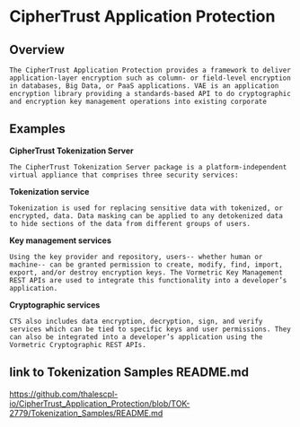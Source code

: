 # CipherTrust Application Protection

## Overview

`The CipherTrust Application Protection provides a framework to deliver application-layer encryption such as column- or field-level encryption in databases, Big Data, or PaaS applications. VAE is an application encryption library providing a standards-based API to do cryptographic and encryption key management operations into existing corporate`

## Examples

**CipherTrust Tokenization Server**

`The CipherTrust Tokenization Server package is a platform-independent virtual appliance that comprises three security services:`

**Tokenization service**

`Tokenization is used for replacing sensitive data with tokenized, or encrypted, data. Data masking can be applied to any detokenized data to hide sections of the data from different groups of users.`

**Key management services**

`Using the key provider and repository, users-- whether human or machine-- can be granted permission to create, modify, find, import, export, and/or destroy encryption keys. The Vormetric Key Management REST APIs are used to integrate this functionality into a developer’s application.`

**Cryptographic services**

`CTS also includes data encryption, decryption, sign, and verify services which can be tied to specific keys and user permissions. They can also be integrated into a developer’s application using the Vormetric Cryptographic REST APIs.`

## link to Tokenization Samples README.md
https://github.com/thalescpl-io/CipherTrust_Application_Protection/blob/TOK-2779/Tokenization_Samples/README.md
